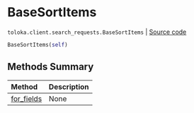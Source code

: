 # BaseSortItems
`toloka.client.search_requests.BaseSortItems` | [Source code](https://github.com/Toloka/toloka-kit/blob/v0.1.25/src/client/search_requests.py#L114)

```python
BaseSortItems(self)
```

## Methods Summary

| Method | Description |
| :------| :-----------|
[for_fields](toloka.client.search_requests.BaseSortItems.for_fields.md)| None
